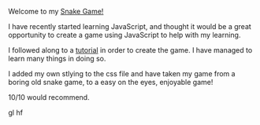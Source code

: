 Welcome to my <a href="https://tjf-snakegame.netlify.app/">Snake Game!</a>


I have recently started learning JavaScript, and thought it would be a great opportunity to create a game using JavaScript to help with my learning.

I followed along to a <a href="https://www.youtube.com/watch?v=QTcIXok9wNY&t=813s">tutorial</a> in order to create the game. I have managed to learn many things in doing so.

I added my own stlying to the css file and have taken my game from a boring old snake game, to a easy on the eyes, enjoyable game!

10/10 would recommend. 

gl hf